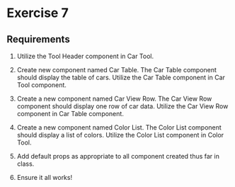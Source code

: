 # Exercise 7

## Requirements

1. Utilize the Tool Header component in Car Tool.

1. Create new component named Car Table. The Car Table component should display the table of cars. Utilize the Car Table component in Car Tool component.

1. Create a new component named Car View Row. The Car View Row component should display one row of car data. Utilize the Car View Row component in Car Table component.

1. Create a new component named Color List. The Color List component should display a list of colors. Utilize the Color List component in Color Tool.

1. Add default props as appropriate to all component created thus far in class.

1. Ensure it all works!